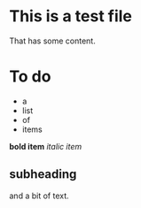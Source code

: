 # This is a test file

That has some content.

# To do

- a
- list
- of
- items

**bold item**
*italic item*

## subheading

and a bit of text.